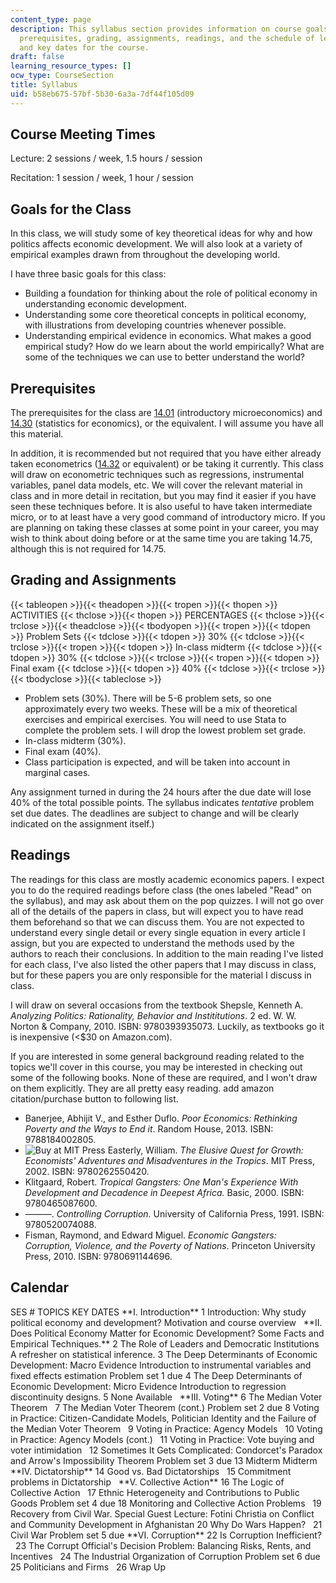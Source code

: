 ```yaml
---
content_type: page
description: This syllabus section provides information on course goals, meeting times,
  prerequisites, grading, assignments, readings, and the schedule of lecture topics
  and key dates for the course.
draft: false
learning_resource_types: []
ocw_type: CourseSection
title: Syllabus
uid: b58eb675-57bf-5b30-6a3a-7df44f105d09
---
```

## Course Meeting Times

Lecture: 2 sessions / week, 1.5 hours / session

Recitation: 1 session / week, 1 hour / session

## Goals for the Class

In this class, we will study some of key theoretical ideas for why and how politics affects economic development. We will also look at a variety of empirical examples drawn from throughout the developing world.

I have three basic goals for this class:

- Building a foundation for thinking about the role of political economy in understanding economic development.
- Understanding some core theoretical concepts in political economy, with illustrations from developing countries whenever possible.
- Understanding empirical evidence in economics. What makes a good empirical study? How do we learn about the world empirically? What are some of the techniques we can use to better understand the world?

## Prerequisites

The prerequisites for the class are [14.01](/courses/14-01-principles-of-microeconomics-fall-2018) (introductory microeconomics) and [14.30](/courses/14-30-introduction-to-statistical-methods-in-economics-spring-2009) (statistics for economics), or the equivalent. I will assume you have all this material.

In addition, it is recommended but not required that you have either already taken econometrics ([14.32](/courses/14-32-econometrics-spring-2007) or equivalent) or be taking it currently. This class will draw on econometric techniques such as regressions, instrumental variables, panel data models, etc. We will cover the relevant material in class and in more detail in recitation, but you may find it easier if you have seen these techniques before. It is also useful to have taken intermediate micro, or to at least have a very good command of introductory micro. If you are planning on taking these classes at some point in your career, you may wish to think about doing before or at the same time you are taking 14.75, although this is not required for 14.75.

## Grading and Assignments

{{< tableopen >}}{{< theadopen >}}{{< tropen >}}{{< thopen >}}
ACTIVITIES
{{< thclose >}}{{< thopen >}}
PERCENTAGES
{{< thclose >}}{{< trclose >}}{{< theadclose >}}{{< tbodyopen >}}{{< tropen >}}{{< tdopen >}}
Problem Sets
{{< tdclose >}}{{< tdopen >}}
30%
{{< tdclose >}}{{< trclose >}}{{< tropen >}}{{< tdopen >}}
In-class midterm
{{< tdclose >}}{{< tdopen >}}
30%
{{< tdclose >}}{{< trclose >}}{{< tropen >}}{{< tdopen >}}
Final exam
{{< tdclose >}}{{< tdopen >}}
40%
{{< tdclose >}}{{< trclose >}}{{< tbodyclose >}}{{< tableclose >}}

- Problem sets (30%). There will be 5-6 problem sets, so one approximately every two weeks. These will be a mix of theoretical exercises and empirical exercises. You will need to use Stata to complete the problem sets. I will drop the lowest problem set grade.
- In-class midterm (30%).
- Final exam (40%).
- Class participation is expected, and will be taken into account in marginal cases.

Any assignment turned in during the 24 hours after the due date will lose 40% of the total possible points. The syllabus indicates _tentative_ problem set due dates. The deadlines are subject to change and will be clearly indicated on the assignment itself.)

## Readings

The readings for this class are mostly academic economics papers. I expect you to do the required readings before class (the ones labeled "Read" on the syllabus), and may ask about them on the pop quizzes. I will not go over all of the details of the papers in class, but will expect you to have read them beforehand so that we can discuss them. You are not expected to understand every single detail or every single equation in every article I assign, but you are expected to understand the methods used by the authors to reach their conclusions. In addition to the main reading I've listed for each class, I've also listed the other papers that I may discuss in class, but for these papers you are only responsible for the material I discuss in class.

I will draw on several occasions from the textbook Shepsle, Kenneth A. _Analyzing Politics: Rationality, Behavior and Instititutions_. 2 ed. W. W. Norton & Company, 2010. ISBN: 9780393935073. Luckily, as textbooks go it is inexpensive (\<$30 on Amazon.com).

If you are interested in some general background reading related to the topics we'll cover in this course, you may be interested in checking out some of the following books. None of these are required, and I won't draw on them explicitly. They are all pretty easy reading. add amazon citation/purchase button to following list.

- Banerjee, Abhijit V., and Esther Duflo. _Poor Economics: Rethinking Poverty and the Ways to End it_. Random House, 2013. ISBN: 9788184002805.
- ![Buy at MIT Press](/images/mp_logo.gif) Easterly, William. _The Elusive Quest for Growth: Economists' Adventures and Misadventures in the Tropics_. MIT Press, 2002. ISBN: 9780262550420.
- Klitgaard, Robert. _Tropical Gangsters: One Man's Experience With Development and Decadence in Deepest Africa._ Basic, 2000. ISBN: 9780465087600.
- ———. _Controlling Corruption._ University of California Press, 1991. ISBN: 9780520074088.
- Fisman, Raymond, and Edward Miguel. _Economic Gangsters: Corruption, Violence, and the Poverty of Nations_. Princeton University Press, 2010. ISBN: 9780691144696.

## Calendar

SES # TOPICS KEY DATES \*\*I. Introduction\*\* 1 Introduction: Why study political economy and development? Motivation and course overview   \*\*II. Does Political Economy Matter for Economic Development? Some Facts and Empirical Techniques.\*\* 2 The Role of Leaders and Democratic Institutions A refresher on statistical inference. 3 The Deep Determinants of Economic Development: Macro Evidence Introduction to instrumental variables and fixed effects estimation Problem set 1 due 4 The Deep Determinants of Economic Development: Micro Evidence Introduction to regression discontinuity designs. 5 None Available   \*\*III. Voting\*\* 6 The Median Voter Theorem   7 The Median Voter Theorem (cont.) Problem set 2 due 8 Voting in Practice: Citizen-Candidate Models, Politician Identity and the Failure of the Median Voter Theorem   9 Voting in Practice: Agency Models   10 Voting in Practice: Agency Models (cont.)   11 Voting in Practice: Vote buying and voter intimidation   12 Sometimes It Gets Complicated: Condorcet's Paradox and Arrow's Impossibility Theorem Problem set 3 due 13 Midterm Midterm \*\*IV. Dictatorship\*\* 14 Good vs. Bad Dictatorships   15 Commitment problems in Dictatorship   \*\*V. Collective Action\*\* 16 The Logic of Collective Action   17 Ethnic Heterogeneity and Contributions to Public Goods Problem set 4 due 18 Monitoring and Collective Action Problems   19 Recovery from Civil War. Special Guest Lecture: Fotini Christia on Conflict and Community Development in Afghanistan 20 Why Do Wars Happen?   21 Civil War Problem set 5 due \*\*VI. Corruption\*\* 22 Is Corruption Inefficient?   23 The Corrupt Official's Decision Problem: Balancing Risks, Rents, and Incentives   24 The Industrial Organization of Corruption Problem set 6 due 25 Politicians and Firms   26 Wrap Up